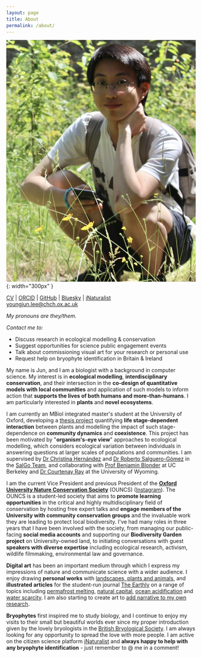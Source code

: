 ```yaml
---
layout: page
title: About
permalink: /about/
---
```


![profile picture](/assets/images/profile_picture.jpg){: width="300px" }

[CV](/assets/other/YJ_Lee_CV_122024.pdf) \| [ORCID](https://orcid.org/0000-0002-4989-9956) \|
[GitHub](https://github.com/yjkiwilee) \| [Bluesky](https://bsky.app/profile/yjmosslee.bsky.social) \| [iNaturalist](https://www.inaturalist.org/people/yjkiwilee)<br>
[youngjun.lee@chch.ox.ac.uk](mailto:youngjun.lee@chch.ox.ac.uk)

*My pronouns are they/them.*

*Contact me to:*

- Discuss research in ecological modelling & conservation
- Suggest opportunities for science public engagement events
- Talk about commissioning visual art for your research or personal use
- Request help on bryophyte identification in Britain & Ireland

My name is Jun, and I am a biologist with a background in computer science. My interest is in **ecological modelling**, **interdisciplinary conservation**, and their intersection in the **co-design of quantitative models with local communities** and application of such models to inform action that **supports the lives of both humans and more-than-humans**. I am particularly interested in **plants** and **novel ecosystems**.

I am currently an MBiol integrated master's student at the University of Oxford, developing a [thesis project](/research/) quantifying **life stage-dependent interaction** between plants and modelling the impact of such stage-dependence on **community dynamics** and **coexistence**. This project has been motivated by "**organism's-eye view**" approaches to ecological modelling, which considers ecological variation between individuals in answering questions at larger scales of populations and communities. I am supervised by [Dr Christina Hernández](https://www.biology.ox.ac.uk/people/christina-hernandez) and [Dr Roberto Salguero-Gómez](https://www.biology.ox.ac.uk/people/rob-salguero-gomez) in the [SalGo Team](https://www.salgo.ox.ac.uk/), and collaborating with [Prof Benjamin Blonder](https://benjaminblonder.org/people/principal-investigator/) at UC Berkeley and [Dr Courtenay Ray](https://courtenayray.com/) at the University of Wyoming.

I am the current Vice President and previous President of the **[Oxford University Nature Conservation Society](https://oxconsocorg.wordpress.com/)** (OUNCS) ([Instagram](https://www.instagram.com/oxfordconservationsoc/)). The OUNCS is a student-led society that aims to **promote learning opportunities** in the critical and highly multidisciplinary field of conservation by hosting free expert talks and **engage members of the University with community conservation groups** and the invaluable work they are leading to protect local biodiversity. I've had many roles in three years that I have been involved with the society, from managing our public-facing **social media accounts** and supporting our **Biodiversity Garden project** on University-owned land, to initiating conversations with guest **speakers with diverse expertise** including ecological research, activism, wildlife filmmaking, environmental law and governance.

**Digital art** has been an important medium through which I express my impressions of nature and communicate science with a wider audience. I enjoy drawing **personal works** with [landscapes, plants and animals](/art/), and **illustrated articles** for the student-run journal [The Earthly](https://theearthly.co.uk) on a range of topics including [permafrost melting](https://theearthly.co.uk/2022/10/04/whats-happening-to-permafrost/), [natural capital](https://theearthly.co.uk/2023/09/17/natural-capital-is-ecosystem-valuation-really-the-solution/), [ocean acidification](https://theearthly.co.uk/2022/11/09/climate-changes-evil-twin-ocean-acidification-explained/) and [water scarcity](https://theearthly.co.uk/2023/06/05/where-did-all-the-water-go/). I am also starting to create art to [add narrative to my own research](/2024/12/08/bes-presentation/).

**Bryophytes** first inspired me to study biology, and I continue to enjoy my visits to their small but beautiful worlds ever since my proper introduction given by the lovely bryologists in the [British Bryological Society](https://www.britishbryologicalsociety.org.uk/). I am always looking for any opportunity to spread the love with more people. I am active on the citizen science platform [iNaturalist](https://www.inaturalist.org/people/yjkiwilee) and **always happy to help with any bryophyte identification** - just remember to @ me in a comment!